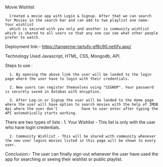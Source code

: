 Movie Wishlist

      Created a movie app with Login & Signup. After that we can search for Movies in the search bar and can add to two playlist one name- Your wishlist 
      which is secured with you only and another is community wishlist which is shared to all users so that any one can see what other people prefer to watch.

Deployment link:- https://tangerine-tartufo-ef6c90.netlify.app/

Technology Used
      Javascript, HTML, CSS, Mongodb, API.

Steps to use :

      1. By opening the above link the user will be landed to the login page where the user have to login with their credentials. 

      2. New users can register themselves using "SIGNUP". Your password is securely saved in databas with encyption.

      3. After Log-in or Signup the user will be landed to the Home page where the user will have option to search movies with the help of IMDB Api where the user don't           have to user enter after typing the API automatically starts working.

There are two types of lists :
      1. Your Wishlist - This list is only with the user who have login credentials.

      2. Community Wishlist - This will be shared with community whenever the new user logins movies listed in this page will be shown to every user.


Conclusion:- The user can finally sign-out whenever the user have used the app for searching or seeing their wishlist or public playlist.
